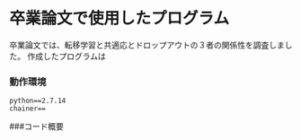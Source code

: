 # 卒業論文で使用したプログラム
卒業論文では、転移学習と共適応とドロップアウトの３者の関係性を調査しました。
作成したプログラムは

### 動作環境
```
python==2.7.14
chainer==
```

###コード概要
